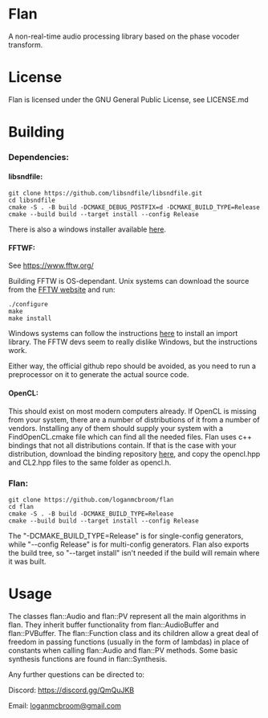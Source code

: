 # Flan
A non-real-time audio processing library based on the phase vocoder transform.

# License
Flan is licensed under the GNU General Public License, see LICENSE.md

# Building

### Dependencies:

#### libsndfile:
```
git clone https://github.com/libsndfile/libsndfile.git
cd libsndfile
cmake -S . -B build -DCMAKE_DEBUG_POSTFIX=d -DCMAKE_BUILD_TYPE=Release
cmake --build build --target install --config Release
```
There is also a windows installer available [here](http://www.mega-nerd.com/libsndfile/#Download).


#### FFTWF:
See https://www.fftw.org/

Building FFTW is OS-dependant. Unix systems can download the source from the [FFTW website](http://www.fftw.org/fftw-3.3.9.tar.gz) and run:
```
./configure
make
make install
```

Windows systems can follow the instructions [here](http://www.fftw.org/install/windows.html) to install an import library. 
The FFTW devs seem to really dislike Windows, but the instructions work.

Either way, the official github repo should be avoided, as you need to run a preprocessor on it to generate the actual source code.

#### OpenCL:
This should exist on most modern computers already. If OpenCL is missing from your system, there are a number of distributions of it from a number of vendors.
Installing any of them should supply your system with a FindOpenCL.cmake file which can find all the needed files. Flan uses c++ bindings that not all distributions contain.
If that is the case with your distribution, download the binding repository [here](https://github.com/KhronosGroup/OpenCL-CLHPP), and copy the opencl.hpp and CL2.hpp files to the same folder as opencl.h.

### Flan:
```
git clone https://github.com/loganmcbroom/flan
cd flan
cmake -S . -B build -DCMAKE_BUILD_TYPE=Release
cmake --build build --target install --config Release
```
The "-DCMAKE_BUILD_TYPE=Release" is for single-config generators, while "--config Release" is for multi-config generators.
Flan also exports the build tree, so "--target install" isn't needed if the build will remain where it was built.

# Usage
The classes flan::Audio and flan::PV represent all the main algorithms in flan. They inherit buffer functionality from flan::AudioBuffer and flan::PVBuffer. The flan::Function class and its children allow a great deal of freedom in passing functions (usually in the form of lambdas) in place of constants when calling flan::Audio and flan::PV methods. Some basic synthesis functions are found in flan::Synthesis.

Any further questions can be directed to:

Discord: https://discord.gg/QmQuJKB

Email: loganmcbroom@gmail.com


